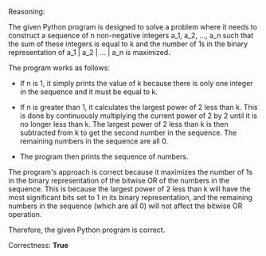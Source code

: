 Reasoning:

The given Python program is designed to solve a problem where it needs to construct a sequence of n non-negative integers a_1, a_2, ..., a_n such that the sum of these integers is equal to k and the number of 1s in the binary representation of a_1 | a_2 | ... | a_n is maximized.

The program works as follows:

- If n is 1, it simply prints the value of k because there is only one integer in the sequence and it must be equal to k.

- If n is greater than 1, it calculates the largest power of 2 less than k. This is done by continuously multiplying the current power of 2 by 2 until it is no longer less than k. The largest power of 2 less than k is then subtracted from k to get the second number in the sequence. The remaining numbers in the sequence are all 0.

- The program then prints the sequence of numbers.

The program's approach is correct because it maximizes the number of 1s in the binary representation of the bitwise OR of the numbers in the sequence. This is because the largest power of 2 less than k will have the most significant bits set to 1 in its binary representation, and the remaining numbers in the sequence (which are all 0) will not affect the bitwise OR operation.

Therefore, the given Python program is correct.

Correctness: **True**